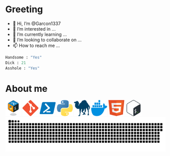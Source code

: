 
<h1>Greeting</h1>

- 👋 Hi, I’m @Garcon1337
- 👀 I’m interested in ...
- 🌱 I’m currently learning ...
- 💞️ I’m looking to collaborate on ...
- 📫 How to reach me ...

```python
Handsome : "Yes"
Dick : 21
Asshole : "Yes"
```

<h1>About me</h1>
<a href="https://www.w3schools.com"><img src="/img/icons/scripting.png" width="50" height="50"></a>
<a href="https://www.w3schools.com"><img src="/img/icons/git.png" width="50" height="50"></a>
<a href="https://www.w3schools.com"><img src="/img/icons/powershell.png" width="50" height="50"></a>
<a href="https://www.w3schools.com"><img src="/img/icons/python.png" width="50" height="50"></a>
<a href="https://www.w3schools.com"><img src="/img/icons/perl.png" width="50" height="50"></a>
<a href="https://www.w3schools.com"><img src="/img/icons/docker.png" width="50" height="50"></a>
<a href="https://www.w3schools.com"><img src="/img/icons/html.png" width="50" height="50"></a>
<a href="https://www.w3schools.com"><img src="/img/icons/bash.png" width="50" height="50"></a>



 <img src="https://raw.githubusercontent.com/Garcon1337/Garcon1337/main/img/snake.svg"> 

<!---
![Cover](https://raw.githubusercontent.com/Garcon1337/Garcon1337/main/img/garcon.jpg)
Garcon1337/Garcon1337 is a ✨ special ✨ repository because its `README.md` (this file) appears on your GitHub profile.
You can click the Preview link to take a look at your changes.
--->
